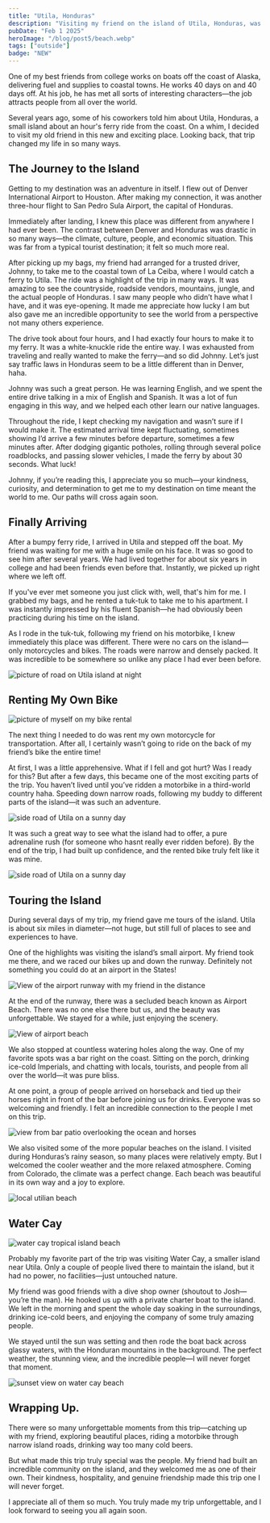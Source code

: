 ```yaml
---
title: "Utila, Honduras"
description: "Visiting my friend on the island of Utila, Honduras, was an unforgettable adventure that pushed me out of my comfort zone and changed my perspective on life. The trip was more than just a vacation—it was a life-changing experience that deepened friendships, broadened my worldview, and left me with memories I’ll cherish forever."
pubDate: "Feb 1 2025"
heroImage: "/blog/post5/beach.webp"
tags: ["outside"]
badge: "NEW"
---
```


One of my best friends from college works on boats off the coast of Alaska, delivering fuel and supplies to coastal towns. He works 40 days on and 40 days off. At his job, he has met all sorts of interesting characters—the job attracts people from all over the world.

Several years ago, some of his coworkers told him about Utila, Honduras, a small island about an hour's ferry ride from the coast. On a whim, I decided to visit my old friend in this new and exciting place. Looking back, that trip changed my life in so many ways.

## The Journey to the Island

Getting to my destination was an adventure in itself. I flew out of Denver International Airport to Houston. After making my connection, it was another three-hour flight to San Pedro Sula Airport, the capital of Honduras.

Immediately after landing, I knew this place was different from anywhere I had ever been. The contrast between Denver and Honduras was drastic in so many ways—the climate, culture, people, and economic situation. This was far from a typical tourist destination; it felt so much more real.

After picking up my bags, my friend had arranged for a trusted driver, Johnny, to take me to the coastal town of La Ceiba, where I would catch a ferry to Utila. The ride was a highlight of the trip in many ways. It was amazing to see the countryside, roadside vendors, mountains, jungle, and the actual people of Honduras. I saw many people who didn’t have what I have, and it was eye-opening. It made me appreciate how lucky I am but also gave me an incredible opportunity to see the world from a perspective not many others experience.

The drive took about four hours, and I had exactly four hours to make it to my ferry. It was a white-knuckle ride the entire way. I was exhausted from traveling and really wanted to make the ferry—and so did Johnny. Let’s just say traffic laws in Honduras seem to be a little different than in Denver, haha.

Johnny was such a great person. He was learning English, and we spent the entire drive talking in a mix of English and Spanish. It was a lot of fun engaging in this way, and we helped each other learn our native languages.

Throughout the ride, I kept checking my navigation and wasn’t sure if I would make it. The estimated arrival time kept fluctuating, sometimes showing I’d arrive a few minutes before departure, sometimes a few minutes after. After dodging gigantic potholes, rolling through several police roadblocks, and passing slower vehicles, I made the ferry by about 30 seconds. What luck!

Johnny, if you’re reading this, I appreciate you so much—your kindness, curiosity, and determination to get me to my destination on time meant the world to me. Our paths will cross again soon.

## Finally Arriving

After a bumpy ferry ride, I arrived in Utila and stepped off the boat. My friend was waiting for me with a huge smile on his face. It was so good to see him after several years. We had lived together for about six years in college and had been friends even before that. Instantly, we picked up right where we left off.

If you've ever met someone you just click with, well, that's him for me. I grabbed my bags, and he rented a tuk-tuk to take me to his apartment. I was instantly impressed by his fluent Spanish—he had obviously been practicing during his time on the island.

As I rode in the tuk-tuk, following my friend on his motorbike, I knew immediately this place was different. There were no cars on the island—only motorcycles and bikes. The roads were narrow and densely packed. It was incredible to be somewhere so unlike any place I had ever been before.

![picture of road on Utila island at night](/blog/post5/night-road.webp)

## Renting My Own Bike

![picture of myself on my bike rental](/blog/post5/bike-pic.webp)

The next thing I needed to do was rent my own motorcycle for transportation. After all, I certainly wasn’t going to ride on the back of my friend’s bike the entire time!

At first, I was a little apprehensive. What if I fell and got hurt? Was I ready for this? But after a few days, this became one of the most exciting parts of the trip. You haven’t lived until you’ve ridden a motorbike in a third-world country haha. Speeding down narrow roads, following my buddy to different parts of the island—it was such an adventure.

![side road of Utila on a sunny day](/blog/post5/road1.webp)

It was such a great way to see what the island had to offer, a pure adrenaline rush (for someone who hasnt really ever ridden before). By the end of the trip, I had built up confidence, and the rented bike truly felt like it was mine. 

![side road of Utila on a sunny day](/blog/post5/road2.webp)

## Touring the Island

During several days of my trip, my friend gave me tours of the island. Utila is about six miles in diameter—not huge, but still full of places to see and experiences to have.

One of the highlights was visiting the island’s small airport. My friend took me there, and we raced our bikes up and down the runway. Definitely not something you could do at an airport in the States!

![View of the airport runway with my friend in the distance](/blog/post5/airport.webp)

At the end of the runway, there was a secluded beach known as Airport Beach. There was no one else there but us, and the beauty was unforgettable. We stayed for a while, just enjoying the scenery.

![View of airport beach](/blog/post5/airport-beach.webp)

We also stopped at countless watering holes along the way. One of my favorite spots was a bar right on the coast. Sitting on the porch, drinking ice-cold Imperials, and chatting with locals, tourists, and people from all over the world—it was pure bliss.

At one point, a group of people arrived on horseback and tied up their horses right in front of the bar before joining us for drinks. Everyone was so welcoming and friendly. I felt an incredible connection to the people I met on this trip.

![view from bar patio overlooking the ocean and horses](/blog/post5/horses.webp)

We also visited some of the more popular beaches on the island. I visited during Honduras’s rainy season, so many places were relatively empty. But I welcomed the cooler weather and the more relaxed atmosphere. Coming from Colorado, the climate was a perfect change. Each beach was beautiful in its own way and a joy to explore.

![local utilian beach](/blog/post5/bando-beach.webp)

## Water Cay

![water cay tropical island beach](/blog/post5/water-cay-beach.webp)

Probably my favorite part of the trip was visiting Water Cay, a smaller island near Utila. Only a couple of people lived there to maintain the island, but it had no power, no facilities—just untouched nature.

My friend was good friends with a dive shop owner (shoutout to Josh—you’re the man). He hooked us up with a private charter boat to the island. We left in the morning and spent the whole day soaking in the surroundings, drinking ice-cold beers, and enjoying the company of some truly amazing people.

We stayed until the sun was setting and then rode the boat back across glassy waters, with the Honduran mountains in the background. The perfect weather, the stunning view, and the incredible people—I will never forget that moment.

![sunset view on water cay beach](/blog/post5/beach.webp)

## Wrapping Up.

There were so many unforgettable moments from this trip—catching up with my friend, exploring beautiful places, riding a motorbike through narrow island roads, drinking way too many cold beers.

But what made this trip truly special was the people. My friend had built an incredible community on the island, and they welcomed me as one of their own. Their kindness, hospitality, and genuine friendship made this trip one I will never forget.

I appreciate all of them so much. You truly made my trip unforgettable, and I look forward to seeing you all again soon.